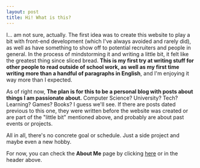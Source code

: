 ```yaml
---
layout: post
title: Hi! What is this?
---
```


I... am not sure, actually. The first idea was to create this website to play a bit with front-end development (which I've always avoided and rarely did), as well as have something to show off to potential recruiters and people in general. In the process of mindstorming it and writing a little bit, it felt like the greatest thing since sliced bread. **This is my first try at writing stuff for other people to read outside of school work, as well as my first time writing more than a handful of paragraphs in English**, and I'm enjoying it way more than I expected.

As of right now, **The plan is for this to be a personal blog with posts about things I am passionate about.** Computer Science? University? Tech? Learning? Games? Books? I guess we'll see. If there are posts dated previous to this one, they were written before the website was created or are part of the "little bit" mentioned above, and probably are about past events or projects.

All in all, there's no concrete goal or schedule. Just a side project and maybe even a new hobby.

For now, you can check the **About Me** page by clicking [here](/about-me) or in the header above.
